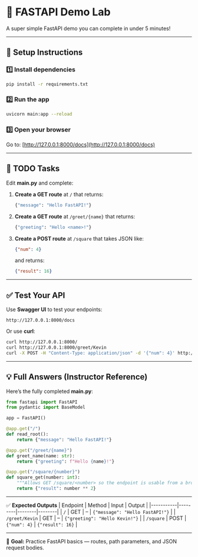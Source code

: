 # 🧩 FASTAPI Demo Lab

A super simple FastAPI demo you can complete in under 5 minutes!

---

## 🚀 Setup Instructions

### 1️⃣ Install dependencies
```bash
pip install -r requirements.txt
```

### 2️⃣ Run the app
```bash
uvicorn main:app --reload
```

### 3️⃣ Open your browser
Go to: [http://127.0.0.1:8000/docs](http://127.0.0.1:8000/docs)

---

## 🧠 TODO Tasks

Edit **main.py** and complete:

1. **Create a GET route** at `/` that returns:
   ```python
   {"message": "Hello FastAPI!"}
   ```

2. **Create a GET route** at `/greet/{name}` that returns:
   ```python
   {"greeting": "Hello <name>!"}
   ```

3. **Create a POST route** at `/square` that takes JSON like:
   ```json
   {"num": 4}
   ```
   and returns:
   ```json
   {"result": 16}
   ```

---

## ✅ Test Your API

Use **Swagger UI** to test your endpoints:
```
http://127.0.0.1:8000/docs
```

Or use **curl**:
```bash
curl http://127.0.0.1:8000/
curl http://127.0.0.1:8000/greet/Kevin
curl -X POST -H "Content-Type: application/json" -d '{"num": 4}' http://127.0.0.1:8000/square
```

---

## 💡 Full Answers (Instructor Reference)

Here’s the fully completed **main.py**:

```python
from fastapi import FastAPI
from pydantic import BaseModel

app = FastAPI()

@app.get("/")
def read_root():
    return {"message": "Hello FastAPI!"}

@app.get("/greet/{name}")
def greet_name(name: str):
    return {"greeting": f"Hello {name}!"}

@app.get("/square/{number}")
def square_get(number: int):
    """Allows GET /square/<number> so the endpoint is usable from a browser."""
    return {"result": number ** 2}
```

---

✅ **Expected Outputs**
| Endpoint | Method | Input | Output |
|-----------|---------|--------|--------|
| `/` | GET | – | `{"message": "Hello FastAPI!"}` |
| `/greet/Kevin` | GET | – | `{"greeting": "Hello Kevin!"}` |
| `/square` | POST | `{"num": 4}` | `{"result": 16}` |

---

🧩 **Goal:** Practice FastAPI basics — routes, path parameters, and JSON request bodies.
